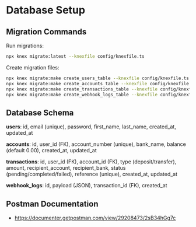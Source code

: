 # Database Setup

## Migration Commands

Run migrations:

```bash
npx knex migrate:latest --knexfile config/knexfile.ts
```

Create migration files:

```bash
npx knex migrate:make create_users_table --knexfile config/knexfile.ts
npx knex migrate:make create_accounts_table --knexfile config/knexfile.ts
npx knex migrate:make create_transactions_table --knexfile config/knexfile.ts
npx knex migrate:make create_webhook_logs_table --knexfile config/knexfile.ts
```

## Database Schema

**users**: id, email (unique), password, first_name, last_name, created_at, updated_at

**accounts**: id, user_id (FK), account_number (unique), bank_name, balance (default 0.00), created_at, updated_at

**transactions**: id, user_id (FK), account_id (FK), type (deposit/transfer), amount, recipient_account, recipient_bank, status (pending/completed/failed), reference (unique), created_at, updated_at

**webhook_logs**: id, payload (JSON), transaction_id (FK), created_at

## Postman Documentation

- https://documenter.getpostman.com/view/29208473/2sB34hGg7c
